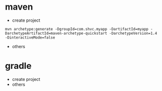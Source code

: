 # maven
- create project  
```
mvn archetype:generate -DgroupId=com.shvc.myapp -DartifactId=myapp -DarchetypeArtifactId=maven-archetype-quickstart -DarchetypeVersion=1.4 -DinteractiveMode=false
```
- others

# gradle
- create project  
- others
